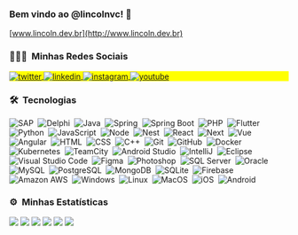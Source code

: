 ### Bem vindo ao @lincolnvc! 👋
[www.lincoln.dev.br](http://www.lincoln.dev.br) 

### 👨🏽‍🦲 &nbsp;Minhas Redes Sociais

<p align="left" style="background:yellow">
<a href="https://twitter.com/lincolnvc" target="_blank">
  <img align="center" src="https://img.shields.io/badge/-lincolnvc-05122A?style=flat&logo=twitter" alt="twitter"/>  
</a>
<a href="https://linkedin.com/in/lincolndecastro" target="_blank">
  <img align="center" src="https://img.shields.io/badge/-lincolndecastro-05122A?style=flat&logo=linkedin" alt="linkedin"/>
</a>
<a href="https://instagram.com/lincolnvc" target="_blank">
 <img align="center" src="https://img.shields.io/badge/-lincolnvc-05122A?style=flat&logo=instagram" alt="instagram"/>
</a>
<a href="https://youtube.com/@LincolnDeveloper" target="_blank">
 <img align="center" src="https://img.shields.io/badge/-lincolnvc-05122A?style=flat&logo=youtube" alt="youtube"/>
</a>
</p>

### 🛠 &nbsp;Tecnologias

![SAP](https://img.shields.io/badge/-SAP-05122A?style=flat&logo=sap)&nbsp;
![Delphi](https://img.shields.io/badge/-Delphi-05122A?style=flat&logo=delphi)&nbsp;
![Java](https://img.shields.io/badge/-Java-05122A?style=flat&logo=openjdk)&nbsp;
![Spring](https://img.shields.io/badge/-Spring-05122A?style=flat&logo=spring)&nbsp;
![Spring Boot](https://img.shields.io/badge/-Spring%20Boot-05122A?style=flat&logo=springboot)&nbsp;
![PHP](https://img.shields.io/badge/-PHP-05122A?style=flat&logo=php)&nbsp;
![Flutter](https://img.shields.io/badge/-Flutter-05122A?style=flat&logo=flutter)&nbsp;
![Python](https://img.shields.io/badge/-Python-05122A?style=flat&logo=python)&nbsp;
![JavaScript](https://img.shields.io/badge/-JavaScript-05122A?style=flat&logo=javascript)&nbsp;
![Node](https://img.shields.io/badge/-Node.js-05122A?style=flat&logo=node.js)&nbsp;
![Nest](https://img.shields.io/badge/-Nest-05122A?style=flat&logo=nestjs)&nbsp;
![React](https://img.shields.io/badge/-React-05122A?style=flat&logo=react)&nbsp;
![Next](https://img.shields.io/badge/-Next-05122A?style=flat&logo=nextdotjs)&nbsp;
![Vue](https://img.shields.io/badge/-Vue.js-05122A?style=flat&logo=vuedotjs)&nbsp;
![Angular](https://img.shields.io/badge/-Angular-05122A?style=flat&logo=angular)&nbsp;
![HTML](https://img.shields.io/badge/-HTML-05122A?style=flat&logo=HTML5)&nbsp;
![CSS](https://img.shields.io/badge/-CSS-05122A?style=flat&logo=CSS3&logoColor=1572B6)&nbsp;
![C++](https://img.shields.io/badge/-C++-05122A?style=flat&logo=cplusplus)&nbsp;
![Git](https://img.shields.io/badge/-Git-05122A?style=flat&logo=git)&nbsp;
![GitHub](https://img.shields.io/badge/-GitHub-05122A?style=flat&logo=github)&nbsp;
![Docker](https://img.shields.io/badge/-Docker-05122A?style=flat&logo=docker)&nbsp;
![Kubernetes](https://img.shields.io/badge/-Kubernetes-05122A?style=flat&logo=kubernetes)&nbsp;
![TeamCity](https://img.shields.io/badge/-Team%20City-05122A?style=flat&logo=teamcity)&nbsp;
![Android Studio](https://img.shields.io/badge/-Android%20Studio-05122A?style=flat&logo=androidstudio)&nbsp;
![IntelliJ](https://img.shields.io/badge/-IntelliJ-05122A?style=flat&logo=intellijidea)&nbsp;
![Eclipse](https://img.shields.io/badge/-Eclipse-05122A?style=flat&logo=eclipseide)&nbsp;
![Visual Studio Code](https://img.shields.io/badge/-Visual%20Studio%20Code-05122A?style=flat&logo=visual-studio-code&logoColor=007ACC)&nbsp;
![Figma](https://img.shields.io/badge/-Figma-05122A?style=flat&logo=figma)&nbsp;
![Photoshop](https://img.shields.io/badge/-Photoshop-05122A?style=flat&logo=adobephotoshop)&nbsp;
![SQL Server](https://img.shields.io/badge/-SQL%20Server-05122A?style=flat&logo=microsoftsqlserver)&nbsp;
![Oracle](https://img.shields.io/badge/-Oracle-05122A?style=flat&logo=oracle)&nbsp;
![MySQL](https://img.shields.io/badge/-MySQL-05122A?style=flat&logo=mysql)&nbsp;
![PostgreSQL](https://img.shields.io/badge/-PostgreSQL-05122A?style=flat&logo=postgresql)&nbsp;
![MongoDB](https://img.shields.io/badge/-MongoDB-05122A?style=flat&logo=mongodb)&nbsp;
![SQLite](https://img.shields.io/badge/-SQLite-05122A?style=flat&logo=sqlite)&nbsp;
![Firebase](https://img.shields.io/badge/-Firebase-05122A?style=flat&logo=firebase)&nbsp;
![Amazon AWS](https://img.shields.io/badge/-Amazon%20AWS-05122A?style=flat&logo=amazonaws)&nbsp;
![Windows](https://img.shields.io/badge/-Windows-05122A?style=flat&logo=windows)&nbsp;
![Linux](https://img.shields.io/badge/-Linux-05122A?style=flat&logo=linux)&nbsp;
![MacOS](https://img.shields.io/badge/-macOS-05122A?style=flat&logo=macos)&nbsp;
![iOS](https://img.shields.io/badge/-iOS-05122A?style=flat&logo=ios)&nbsp;
![Android](https://img.shields.io/badge/-Android-05122A?style=flat&logo=android)&nbsp;


<!--
🐦 [Twitter](https://twitter.com/lincolnvc)<br>
💼 [Linkedin](https://www.linkedin.com/in/lincolndecastro)<br>
📷 [Instagram](http://instagram.com/lincolnvc)<br>

**lincolnvc/lincolnvc** is a ✨ _special_ ✨ repository because its `README.md` (this file) appears on your GitHub profile.

Here are some ideas to get you started:

- 🔭 I’m currently working on ...
- 🌱 I’m currently learning ...
- 👯 I’m looking to collaborate on ...
- 🤔 I’m looking for help with ...
- 💬 Ask me about ...
- 📫 How to reach me: ...
- 😄 Pronouns: ...
- ⚡ Fun fact: ...
![Top Langs](https://github-readme-stats.vercel.app/api/top-langs/?username=lincolnvc&layout=compact)

<img align="center" src="https://github-readme-stats.vercel.app/api/top-langs/?username=lincolnvc&layout=compact&title_color=#000000&card_width=300" alt="Linguagens que mais usei"/>

-->
### ⚙️ &nbsp;Minhas Estatísticas


![](https://github-profile-summary-cards.vercel.app/api/cards/profile-details?username=lincolnvc&theme=nord_bright)
![](https://github-profile-summary-cards.vercel.app/api/cards/repos-per-language?username=lincolnvc&theme=nord_bright)
![](https://github-profile-summary-cards.vercel.app/api/cards/most-commit-language?username=lincolnvc&theme=nord_bright)
![](https://github-profile-summary-cards.vercel.app/api/cards/stats?username=lincolnvc&theme=nord_bright)
![](https://github-profile-summary-cards.vercel.app/api/cards/productive-time?username=lincolnvc&theme=nord_bright)
![](https://github-readme-stats.vercel.app/api/top-langs/?username=lincolnvc&layout=compact&title_color=#000000&card_width=250)
